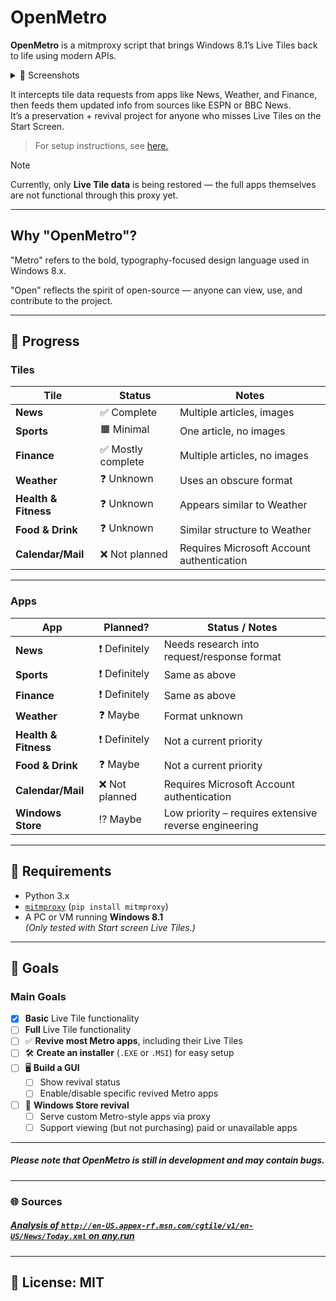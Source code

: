 # OpenMetro

**OpenMetro** is a mitmproxy script that brings Windows 8.1’s Live Tiles back to life using modern APIs.

<details>
<summary>📸 Screenshots</summary>

![LiveTilesStatic](https://github.com/user-attachments/assets/2ffc4aa7-5d50-4523-a0b8-0c2464bd609f)
|:--:| 
| *Live Tiles via OpenMetro* |

![NewsTileUpdate](https://github.com/user-attachments/assets/65d9a13e-cdd4-4d71-8abb-e23f3204b9be)
|:--:| 
| *A Live Tile updating via OpenMetro.* |

</details>

It intercepts tile data requests from apps like News, Weather, and Finance, then feeds them updated info from sources like ESPN or BBC News.  
It’s a preservation + revival project for anyone who misses Live Tiles on the Start Screen.

> For setup instructions, see [here.](./setup.md)

> [!NOTE]
> Currently, only **Live Tile data** is being restored — the full apps themselves are not functional through this proxy yet.

---

## Why "OpenMetro"?

"Metro" refers to the bold, typography-focused design language used in Windows 8.x.

"Open" reflects the spirit of open-source — anyone can view, use, and contribute to the project.

---

## 🚧 Progress

### Tiles

| Tile                | Status             | Notes                                  |
|---------------------|--------------------|----------------------------------------|
| **News**            | ✅ Complete         | Multiple articles, images              |
| **Sports**          | 🟧 Minimal          | One article, no images                 |
| **Finance**         | ✅ Mostly complete  | Multiple articles, no images            |
| **Weather**         | ❓ Unknown          | Uses an obscure format                 |
| **Health & Fitness**| ❓ Unknown          | Appears similar to Weather             |
| **Food & Drink**    | ❓ Unknown          | Similar structure to Weather           |
| **Calendar/Mail**   | ❌ Not planned      | Requires Microsoft Account authentication |

---

### Apps

| App                  | Planned?         | Status / Notes                                 |
|----------------------|------------------|------------------------------------------------|
| **News**             | ❗ Definitely     | Needs research into request/response format    |
| **Sports**           | ❗ Definitely     | Same as above                                  |
| **Finance**          | ❗ Definitely     | Same as above                                  |
| **Weather**          | ❓ Maybe          | Format unknown                                 |
| **Health & Fitness** | ❗ Definitely     | Not a current priority                         |
| **Food & Drink**     | ❓ Maybe          | Not a current priority                         |
| **Calendar/Mail**    | ❌ Not planned    | Requires Microsoft Account authentication      |
| **Windows Store**    | ⁉️ Maybe          | Low priority – requires extensive reverse engineering |

---

## 🧰 Requirements

- Python 3.x
- [`mitmproxy`](https://mitmproxy.org) (`pip install mitmproxy`)
- A PC or VM running **Windows 8.1**  
  *(Only tested with Start screen Live Tiles.)*

---

## 🎯 Goals

### Main Goals
- [x] **Basic** Live Tile functionality
- [ ] **Full** Live Tile functionality
- [ ] ✅ **Revive most Metro apps**, including their Live Tiles
- [ ] 🛠️ **Create an installer** (`.EXE` or `.MSI`) for easy setup
- [ ] 🖥️ **Build a GUI**
  - [ ] Show revival status
  - [ ] Enable/disable specific revived Metro apps
- [ ] 🏬 **Windows Store revival**
  - [ ] Serve custom Metro-style apps via proxy
  - [ ] Support viewing (but not purchasing) paid or unavailable apps

---
##### Please note that OpenMetro is still in development and may contain bugs.
---
### 🌐 Sources
##### [Analysis of `http://en-US.appex-rf.msn.com/cgtile/v1/en-US/News/Today.xml` on any.run](https://any.run/report/0170ceadd75b172e238c8c1c4cd1ab8d6df5aefde999733295ccf57d007630ea/c1ed3fbc-4ea6-4d0f-ac4b-12580eeb9f32)
---
## 📜 License: MIT
